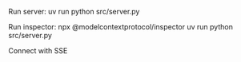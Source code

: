 
Run server:
uv run python src/server.py 

Run inspector:
npx @modelcontextprotocol/inspector uv run python src/server.py


Connect with SSE
